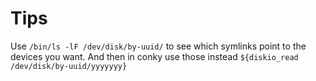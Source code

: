 # Tips

Use `/bin/ls -lF /dev/disk/by-uuid/` to see which symlinks point to the devices you want. And then in conky use those instead `${diskio_read /dev/disk/by-uuid/yyyyyyy}`

